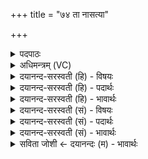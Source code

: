 +++
title = "७४ ता नासत्या"

+++
<details><summary>पदपाठः</summary>

ता। नास॑त्या। सु॒पेश॒सेति॑ सु॒ऽपेश॑सा। हिर॑ण्यवर्त्तनी॒ इति॒ हिर॑ण्यऽवर्त्तनी। नरा॑। सर॑स्वती। ह॒विष्म॑ती। इन्द्र॑। कर्म॒स्विति॒ कर्म॑ऽसु। नः॒। अ॒व॒त॒। ७४।
</details>

<details><summary>अधिमन्त्रम् (VC)</summary>

- अश्विसरस्वतीन्द्रा देवताः
- विदर्भिर्ऋषिः
- निचृदनुष्टुप्
- गान्धारः
</details>

<details><summary>दयानन्द-सरस्वती (हि) - विषयः</summary>

फिर उसी विषय को अगले मन्त्र में कहा है ॥
</details>

<details><summary>दयानन्द-सरस्वती (हि) - पदार्थः</summary>

पदार्थान्वयभाषाः -  हे (इन्द्र) ऐश्वर्यवाले विद्वन् ! (ता) वे (नासत्या) असत्य आचरण से रहित (सुपेशसा) अच्छे रूप युक्त (हिरण्यवर्त्तनी) सुवर्ण का वर्त्ताव करनेहारी (नरा) सर्वगुणप्रापक पढ़ाने और उपदेश करनेवाली (हविष्मती) उत्तम ग्रहण करने योग्य पदार्थ जिसके विद्यमान वह (सरस्वती) विदुषी स्त्री और आप (कर्मसु) कर्मों में (नः) हमारी (अवत) रक्षा करो ॥७४ ॥
</details>

<details><summary>दयानन्द-सरस्वती (हि) - भावार्थः</summary>

भावार्थभाषाः -  जैसे विद्वान् पुरुष पढ़ाने और उपदेश से सब को दुष्ट कर्मों से दूर करके अच्छे कर्मों में प्रवृत्त कर रक्षा करते हैं, वैसे ही ये सब के रक्षा करने योग्य हैं ॥७४ ॥
</details>

<details><summary>दयानन्द-सरस्वती (सं) - विषयः</summary>

पुनस्तमेव विषयमाह ॥
</details>

<details><summary>दयानन्द-सरस्वती (सं) - पदार्थः</summary>

पदार्थान्वयभाषाः -  हे इन्द्र ! विद्वंस्ता नासत्या सुपेशसा हिरण्यवर्त्तनी नराऽध्यापकोपदेशकौ हविष्मती सरस्वती स्त्री त्वं च कर्मसु नोऽवत ॥७४ ॥
</details>

<details><summary>दयानन्द-सरस्वती (सं) - भावार्थः</summary>

भावार्थभाषाः -  यथा विद्वांसोऽध्यापनोपदेशैः सर्वान् दुष्टकर्मभ्यो निवर्त्य श्रेष्ठेषु कर्मसु प्रवर्त्य रक्षन्ति, तथैवैते सर्वै रक्षणीयाः ॥७४ ॥
</details>

<details><summary>सविता जोशी ← दयानन्दः (म) - भावार्थः</summary>

भावार्थभाषाः -  विद्वान पुरुष अध्ययन व उपदेश करून सर्वांना दुष्ट कर्मापासून दूर ठेवतात व चांगल्या कामास प्रवृत्त करून त्यांचे रक्षण करतात. सर्वांचे रक्षण करण्याची त्यांची योग्यता असते.
</details>